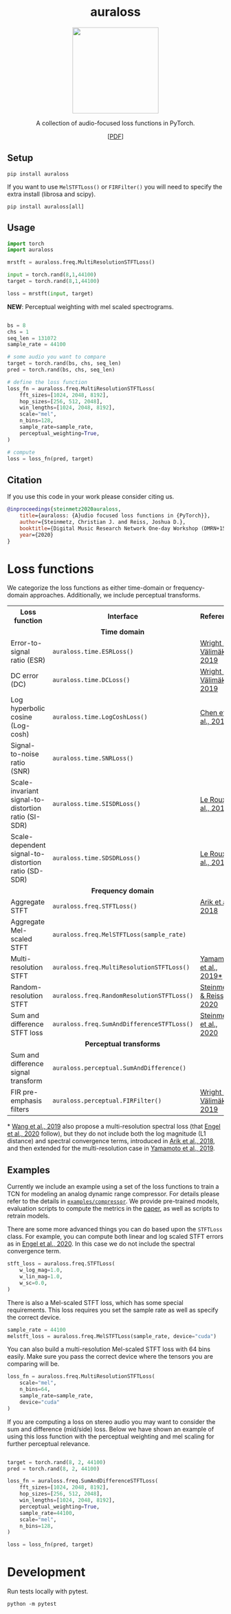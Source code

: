 <div  align="center">

# auraloss

<img width="200px" src="docs/auraloss-logo.svg">

A collection of audio-focused loss functions in PyTorch. 

[[PDF](https://www.christiansteinmetz.com/s/DMRN15__auraloss__Audio_focused_loss_functions_in_PyTorch.pdf)]

</div>

## Setup

```
pip install auraloss
```

If you want to use `MelSTFTLoss()` or `FIRFilter()` you will need to specify the extra install (librosa and scipy).

```
pip install auraloss[all]
```

## Usage

```python
import torch
import auraloss

mrstft = auraloss.freq.MultiResolutionSTFTLoss()

input = torch.rand(8,1,44100)
target = torch.rand(8,1,44100)

loss = mrstft(input, target)
```

**NEW**: Perceptual weighting with mel scaled spectrograms.

```python

bs = 8
chs = 1
seq_len = 131072
sample_rate = 44100

# some audio you want to compare
target = torch.rand(bs, chs, seq_len)
pred = torch.rand(bs, chs, seq_len)

# define the loss function
loss_fn = auraloss.freq.MultiResolutionSTFTLoss(
    fft_sizes=[1024, 2048, 8192],
    hop_sizes=[256, 512, 2048],
    win_lengths=[1024, 2048, 8192],
    scale="mel",
    n_bins=128,
    sample_rate=sample_rate,
    perceptual_weighting=True,
)

# compute
loss = loss_fn(pred, target)

```

## Citation
If you use this code in your work please consider citing us.
```bibtex
@inproceedings{steinmetz2020auraloss,
    title={auraloss: {A}udio focused loss functions in {PyTorch}},
    author={Steinmetz, Christian J. and Reiss, Joshua D.},
    booktitle={Digital Music Research Network One-day Workshop (DMRN+15)},
    year={2020}
}
```


# Loss functions

We categorize the loss functions as either time-domain or frequency-domain approaches. 
Additionally, we include perceptual transforms.

<table>
    <tr>
        <th>Loss function</th>
        <th>Interface</th>
        <th>Reference</th>
    </tr>
    <tr>
        <td colspan="3" align="center"><b>Time domain</b></td>
    </tr>
    <tr>
        <td>Error-to-signal ratio (ESR)</td>
        <td><code>auraloss.time.ESRLoss()</code></td>
        <td><a href=https://arxiv.org/abs/1911.08922>Wright & Välimäki, 2019</a></td>
    </tr>
    <tr>
        <td>DC error (DC)</td>
        <td><code>auraloss.time.DCLoss()</code></td>
        <td><a href=https://arxiv.org/abs/1911.08922>Wright & Välimäki, 2019</a></td>
    </tr>
    <tr>
        <td>Log hyperbolic cosine (Log-cosh)</td>
        <td><code>auraloss.time.LogCoshLoss()</code></td>
        <td><a href=https://openreview.net/forum?id=rkglvsC9Ym>Chen et al., 2019</a></td>
    </tr>
    <tr>
        <td>Signal-to-noise ratio (SNR)</td>
        <td><code>auraloss.time.SNRLoss()</code></td>
        <td></td>
    </tr>
    <tr>
        <td>Scale-invariant signal-to-distortion <br>  ratio (SI-SDR)</td>
        <td><code>auraloss.time.SISDRLoss()</code></td>
        <td><a href=https://arxiv.org/abs/1811.02508>Le Roux et al., 2018</a></td>
    </tr>
    <tr>
        <td>Scale-dependent signal-to-distortion <br>  ratio (SD-SDR)</td>
        <td><code>auraloss.time.SDSDRLoss()</code></td>
        <td><a href=https://arxiv.org/abs/1811.02508>Le Roux et al., 2018</a></td>
    </tr>
    <tr>
        <td colspan="3" align="center"><b>Frequency domain</b></td>
    </tr>
    <tr>
        <td>Aggregate STFT</td>
        <td><code>auraloss.freq.STFTLoss()</code></td>
        <td><a href=https://arxiv.org/abs/1808.06719>Arik et al., 2018</a></td>
    </tr>
    <tr>
        <td>Aggregate Mel-scaled STFT</td>
        <td><code>auraloss.freq.MelSTFTLoss(sample_rate)</code></td>
        <td></td>
    </tr>
    <tr>
        <td>Multi-resolution STFT</td>
        <td><code>auraloss.freq.MultiResolutionSTFTLoss()</code></td>
        <td><a href=https://arxiv.org/abs/1910.11480>Yamamoto et al., 2019*</a></td>
    </tr>
    <tr>
        <td>Random-resolution STFT</td>
        <td><code>auraloss.freq.RandomResolutionSTFTLoss()</code></td>
        <td><a href=https://www.christiansteinmetz.com/s/DMRN15__auraloss__Audio_focused_loss_functions_in_PyTorch.pdf>Steinmetz & Reiss, 2020</a></td>
    </tr>
    <tr>
        <td>Sum and difference STFT loss</td>
        <td><code>auraloss.freq.SumAndDifferenceSTFTLoss()</code></td>
        <td><a href=https://arxiv.org/abs/2010.10291>Steinmetz et al., 2020</a></td>
    </tr>
    <tr>
        <td colspan="3" align="center"><b>Perceptual transforms</b></td>
    </tr>
    <tr>
        <td>Sum and difference signal transform</td>
        <td><code>auraloss.perceptual.SumAndDifference()</code></td>
        <td><a href=#></a></td>
    </tr>
    <tr>
        <td>FIR pre-emphasis filters</td>
        <td><code>auraloss.perceptual.FIRFilter()</code></td>
        <td><a href=https://arxiv.org/abs/1911.08922>Wright & Välimäki, 2019</a></td>
    </tr>
</table>

\* [Wang et al., 2019](https://arxiv.org/abs/1904.12088) also propose a multi-resolution spectral loss (that [Engel et al., 2020](https://arxiv.org/abs/2001.04643) follow), 
but they do not include both the log magnitude (L1 distance) and spectral convergence terms, introduced in [Arik et al., 2018](https://arxiv.org/abs/1808.06719), and then extended for the multi-resolution case in [Yamamoto et al., 2019](https://arxiv.org/abs/1910.11480).

## Examples

Currently we include an example using a set of the loss functions to train a TCN for modeling an analog dynamic range compressor. 
For details please refer to the details in [`examples/compressor`](examples/compressor). 
We provide pre-trained models, evaluation scripts to compute the metrics in the [paper](https://www.christiansteinmetz.com/s/DMRN15__auraloss__Audio_focused_loss_functions_in_PyTorch.pdf), as well as scripts to retrain models. 

There are some more advanced things you can do based upon the `STFTLoss` class. 
For example, you can compute both linear and log scaled STFT errors as in [Engel et al., 2020](https://arxiv.org/abs/2001.04643).
In this case we do not include the spectral convergence term. 
```python
stft_loss = auraloss.freq.STFTLoss(
    w_log_mag=1.0, 
    w_lin_mag=1.0, 
    w_sc=0.0,
)
```

There is also a Mel-scaled STFT loss, which has some special requirements. 
This loss requires you set the sample rate as well as specify the correct device. 
```python
sample_rate = 44100
melstft_loss = auraloss.freq.MelSTFTLoss(sample_rate, device="cuda")
```

You can also build a multi-resolution Mel-scaled STFT loss with 64 bins easily. 
Make sure you pass the correct device where the tensors you are comparing will be. 
```python
loss_fn = auraloss.freq.MultiResolutionSTFTLoss(
    scale="mel", 
    n_bins=64,
    sample_rate=sample_rate,
    device="cuda"
)
```

If you are computing a loss on stereo audio you may want to consider the sum and difference (mid/side) loss. 
Below we have shown an example of using this loss function with the perceptual weighting and mel scaling for 
further perceptual relevance. 

```python

target = torch.rand(8, 2, 44100)
pred = torch.rand(8, 2, 44100)

loss_fn = auraloss.freq.SumAndDifferenceSTFTLoss(
    fft_sizes=[1024, 2048, 8192],
    hop_sizes=[256, 512, 2048],
    win_lengths=[1024, 2048, 8192],
    perceptual_weighting=True,
    sample_rate=44100,
    scale="mel",
    n_bins=128,
)

loss = loss_fn(pred, target)
```

# Development

Run tests locally with pytest. 

```python -m pytest```
